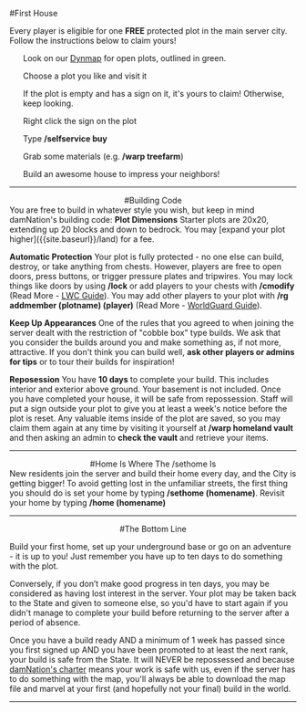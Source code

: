 ---
---
#First House

Every player is eligible for one <b>FREE</b> protected plot in the main server city. Follow the instructions below to claim yours!

<ol>Look on our <a href="damnation.eu/dynmap">Dynmap</a> for open plots, outlined in green.</ol>
<ol>Choose a plot you like and visit it</ol>
<ol>If the plot is empty and has a sign on it, it's yours to claim! Otherwise, keep looking.</ol>
<ol>Right click the sign on the plot</ol>
<ol>Type <b>/selfservice buy</b></ol>
<ol>Grab some materials (e.g. <b>/warp treefarm</b>)</ol>
<ol>Build an awesome house to impress your neighbors!</ol>

___

<div style="text-align: center;" markdown="1">
#Building Code
</div>
You are free to build in whatever style you wish, but keep in mind damNation's building code:
<b>Plot Dimensions</b>
Starter plots are 20x20, extending up 20 blocks and down to bedrock. You may [expand your plot higher]({{site.baseurl}}/land) for a fee.

<b>Automatic Protection</b>
Your plot is fully protected - no one else can build, destroy, or take anything from chests. However, players are free to open doors, press buttons, or trigger pressure plates and tripwires. You may lock things like doors by using <b>/lock</b> or add players to your chests with <b>/cmodify</b> (Read More - [LWC Guide]({{site.baseurl}}/g/lwc)). You may add other players to your plot with <b>/rg addmember (plotname) (player)</b> (Read More - [WorldGuard Guide]({{site.baseurl}}/g/worldguard)).

<b>Keep Up Appearances</b>
One of the rules that you agreed to when joining the server dealt with the restriction of "cobble box" type builds. We ask that you consider the builds around you and make something as, if not more, attractive. If you don't think you can build well, <b>ask other players or admins for tips</b> or to tour their builds for inspiration!

<b>Reposession</b>
You have <b>10 days</b> to complete your build. This includes interior and exterior above ground. Your basement is not included. Once you have completed your house, it will be safe from repossession. Staff will put a sign outside your plot to give you at least a week's notice before the plot is reset. Any valuable items inside of the plot are saved, so you may claim them again at any time by visiting it yourself at <b>/warp homeland vault</b> and then asking an admin to <b>check the vault</b> and retrieve your items.

___

<div style="text-align: center;" markdown="1">
#Home Is Where The /sethome Is
</div>
New residents join the server and build their home every day, and the City is getting bigger! To avoid getting lost in the unfamiliar streets, the first thing you should do is set your home by typing <b>/sethome (homename)</b>. Revisit your home by typing <b>/home (homename)</b>

___

<div style="text-align: center;" markdown="1">
#The Bottom Line
</div>

Build your first home, set up your underground base or go on an adventure - it is up to you! Just remember you have up to ten days to do something with the plot.

Conversely, if you don’t make good progress in ten days, you may be considered as having lost interest in the server. Your plot may be taken back to the State and given to someone else, so you'd have to start again if you didn't manage to complete your build before returning to the server after a period of absence.

Once you have a build ready AND a minimum of 1 week has passed since you first signed up AND you have been promoted to at least the next rank, your build is safe from the State. It will NEVER be repossessed and because [damNation's charter]({{site.baseurl}}/server-charter) means your work is safe with us, even if the server has to do something with the map, you'll always be able to download the map file and marvel at your first (and hopefully not your final) build in the world.

___

